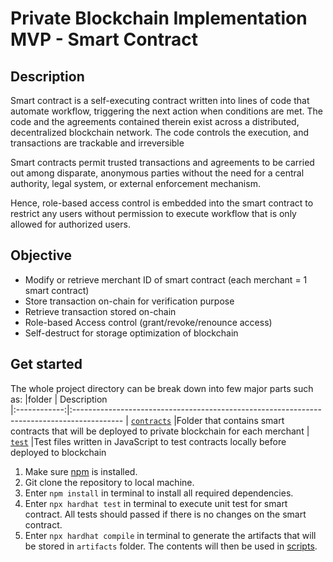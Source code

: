 # Private Blockchain Implementation MVP - Smart Contract

## Description
Smart contract is a self-executing contract written into lines of code that automate workflow, triggering the next action when conditions are met. The code and the agreements contained therein exist across a distributed, decentralized blockchain network. The code controls the execution, and transactions are trackable and irreversible

Smart contracts permit trusted transactions and agreements to be carried out among disparate, anonymous parties without the need for a central authority, legal system, or external enforcement mechanism.

Hence, role-based access control is embedded into the smart contract to restrict any users without permission to execute workflow that is only allowed for authorized users. 

## Objective
- Modify or retrieve merchant ID of smart contract (each merchant = 1 smart contract)
- Store transaction on-chain for verification purpose 
- Retrieve transaction stored on-chain
- Role-based Access control (grant/revoke/renounce access)
- Self-destruct for storage optimization of blockchain

## Get started
The whole project directory can be break down into few major parts such as:
 |folder        | Description                                                                              
 |:------------:|:------------------------------------------------------------------------------------------
 | [`contracts`](contracts/)  |Folder that contains smart contracts that will be deployed to private blockchain for each merchant
 | [`test`](test/)       |Test files written in JavaScript to test contracts locally before deployed to blockchain  

1. Make sure [npm](https://docs.npmjs.com/downloading-and-installing-node-js-and-npm) is installed.
2. Git clone the repository to local machine.
3. Enter `npm install` in terminal to install all required dependencies.
4. Enter `npx hardhat test` in terminal to execute unit test for smart contract. All tests should passed if there is no changes on the smart contract. 
5. Enter `npx hardhat compile` in terminal to generate the artifacts that will be stored in `artifacts` folder. The contents will then be used in [scripts](../scripts).
